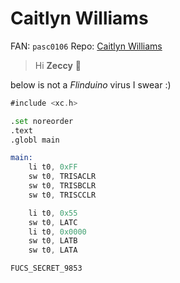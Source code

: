 # Caitlyn Williams

FAN: `pasc0106`
Repo: [Caitlyn Williams](https://github.com/DarkMagicSource/GitHub-Workshop)

> Hi **Zeccy** :purple_heart:

below is not a *Flinduino* virus I swear :)

```asm
#include <xc.h>

.set noreorder
.text
.globl main

main:
    li t0, 0xFF
    sw t0, TRISACLR
    sw t0, TRISBCLR
    sw t0, TRISCCLR

    li t0, 0x55
    sw t0, LATC
    li t0, 0x0000
    sw t0, LATB
    sw t0, LATA
```

`FUCS_SECRET_9853`